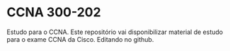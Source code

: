 # CCNA 300-202
 Estudo para o CCNA.
 Este repositório vai disponibilizar material de estudo para o exame CCNA da Cisco.
 Editando no github.
